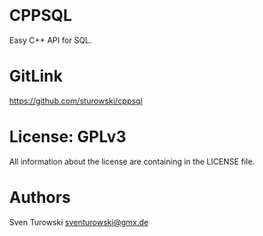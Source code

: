 # CPPSQL
Easy C++ API for SQL.

# GitLink
https://github.com/sturowski/cppsql

# License: GPLv3
All information about the license are containing in the LICENSE file.

# Authors
Sven Turowski <sventurowski@gmx.de>
